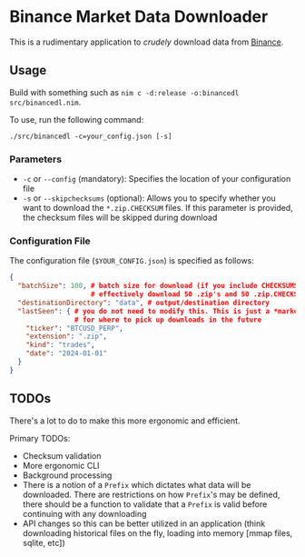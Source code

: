 # Binance Market Data Downloader
This is a rudimentary application to *crudely* download data from [Binance](https://www.binance.com/en/support/faq/how-to-download-historical-market-data-on-binance-5810ae42176b4770b880ce1f14932262).

## Usage

Build with something such as `nim c -d:release -o:binancedl src/binancedl.nim`.

To use, run the following command:
```
./src/binancedl -c=your_config.json [-s]
```

### Parameters
- `-c` or `--config` (mandatory): Specifies the location of your configuration file
- `-s` or `--skipchecksums` (optional): Allows you to specify whether you want to download the `*.zip.CHECKSUM` files. If this parameter is provided, the checksum files will be skipped during download

### Configuration File
The configuration file (`$YOUR_CONFIG.json`) is specified as follows:
```json
{
  "batchSize": 100, # batch size for download (if you include CHECKSUMS you will 
                    # effectively download 50 .zip's and 50 .zip.CHECKSUM's)
  "destinationDirectory": "data", # output/destination directory
  "lastSeen": { # you do not need to modify this. This is just a *marker* 
                # for where to pick up downloads in the future
    "ticker": "BTCUSD_PERP",
    "extension": ".zip",
    "kind": "trades",
    "date": "2024-01-01"
  }
}
```


## TODOs
There's a lot to do to make this more ergonomic and efficient.

Primary TODOs:
* Checksum validation
* More ergonomic CLI
* Background processing
* There is a notion of a `Prefix` which dictates what data will be downloaded. There are restrictions on how `Prefix`'s may be defined, there should be a function to validate that a `Prefix` is valid before continuing with any downloading
* API changes so this can be better utilized in an application (think downloading historical files on the fly, loading into memory [mmap files, sqlite, etc])

